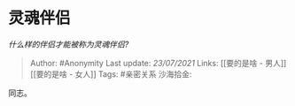 # 灵魂伴侣
*什么样的伴侣才能被称为灵魂伴侣?*

> Author: #Anonymity
> Last update: *23/07/2021*
> Links:  [[要的是啥 - 男人]] [[要的是啥 - 女人]]
> Tags:  #亲密关系
> 沙海拾金:

同志。
